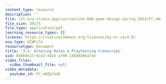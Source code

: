 ```yaml
---
content_type: resource
description: ''
file: /ol-ocw-studio-app/courses/cms-608-game-design-spring-2014/FC_eWZp7a4E_transcript.pdf
file_size: 39175
file_type: application/pdf
learning_resource_types: []
license: https://creativecommons.org/licenses/by-nc-sa/4.0/
ocw_type: OCWFile
resourcetype: Document
title: '3-2: Altering Rules & Playtesting transcript'
uid: 84869e23-6ce2-482e-a700-148d6d96a74e
video_files:
  video_thumbnail_file: null
video_metadata:
  youtube_id: FC_eWZp7a4E
---
```

